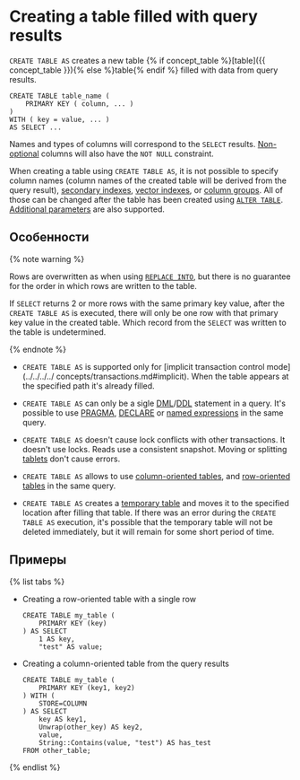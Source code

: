 # Creating a table filled with query results

`CREATE TABLE AS` creates a new table {% if concept_table %}[table]({{ concept_table }}){% else %}table{% endif %} filled with data from query results.

```yql
CREATE TABLE table_name (
    PRIMARY KEY ( column, ... )
)
WITH ( key = value, ... )
AS SELECT ...
```

Names and types of columns will correspond to the `SELECT` results.
[Non-optional](../../types/optional.md) columns will also have the `NOT NULL` constraint.


When creating a table using `CREATE TABLE AS`, it is not possible to specify column names (column names of the created table will be derived from the query result), [secondary indexes](secondary_index.md), [vector indexes](vector_index.md), or [column groups](family.md). All of those can be changed after the table has been created using [`ALTER TABLE`](../alter_table/index.md). [Additional parameters](with.md) are also supported.



## Особенности

{% note warning %}

Rows are overwritten as when using [`REPLACE INTO`](../replace_into.md ), but there is no guarantee for the order in which rows are written to the table.

If `SELECT` returns 2 or more rows with the same primary key value, after the `CREATE TABLE AS` is executed, there will only be one row with that primary key value in the created table. Which record from the `SELECT` was written to the table is undetermined.

{% endnote %}


* `CREATE TABLE AS` is supported only for [implicit transaction control mode](../../../../ concepts/transactions.md#implicit). When the table appears at the specified path it's already filled.

* `CREATE TABLE AS` can only be a sigle [DML](https://en.wikipedia.org/wiki/Data_manipulation_language)/[DDL](https://en.wikipedia.org/wiki/Data_definition_language) statement in a query. It's possible to use [PRAGMA](../pragma.md), [DECLARE](../declare.md) or [named expressions](../expressions.md#named-nodes) in the same query.

* `CREATE TABLE AS` doesn't cause lock conflicts with other transactions. It doesn't use locks. Reads use a consistent snapshot. Moving or splitting [tablets](../../../../concepts/glossary.md#tablet) don't cause errors.

* `CREATE TABLE AS` allows to use [column-oriented tables](../../../../concepts/glossary.md#column-oriented-table), and [row-oriented tables](../../../../concepts/glossary.md#row-oriented-table) in the same query.

* `CREATE TABLE AS` creates a [temporary table](temporary.md) and moves it to the specified location after filling that table. If there was an error during the `CREATE TABLE AS` execution, it's possible that the temporary table will not be deleted immediately, but it will remain for some short period of time.

## Примеры

{% list tabs %}

- Creating a row-oriented table with a single row

    ```yql
    CREATE TABLE my_table (
        PRIMARY KEY (key)
    ) AS SELECT 
        1 AS key,
        "test" AS value;
    ```

- Creating a column-oriented table from the query results

    ```yql
    CREATE TABLE my_table (
        PRIMARY KEY (key1, key2)
    ) WITH (
        STORE=COLUMN
    ) AS SELECT 
        key AS key1,
        Unwrap(other_key) AS key2,
        value,
        String::Contains(value, "test") AS has_test
    FROM other_table;
    ```

{% endlist %}
